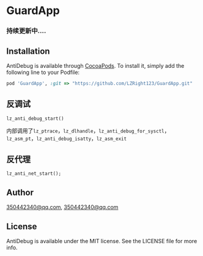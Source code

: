 # GuardApp
### 持续更新中....

## Installation

AntiDebug is available through [CocoaPods](https://cocoapods.org). To install
it, simply add the following line to your Podfile:

```ruby
pod 'GuardApp', :git => "https://github.com/LZRight123/GuardApp.git"
```

## 反调试

```oc
lz_anti_debug_start()
```
内部调用了`lz_ptrace`，`lz_dlhandle`，`lz_anti_debug_for_sysctl`，`lz_asm_pt`，`lz_anti_debug_isatty`，`lz_asm_exit`

## 反代理

```oc
lz_anti_net_start();
```

## Author

350442340@qq.com, 350442340@qq.com

## License

AntiDebug is available under the MIT license. See the LICENSE file for more info.
